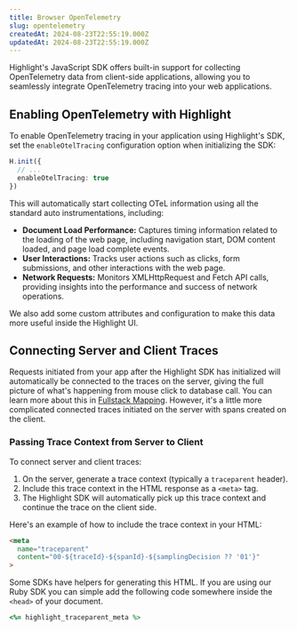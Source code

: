 ```yaml
---
title: Browser OpenTelemetry
slug: opentelemetry
createdAt: 2024-08-23T22:55:19.000Z
updatedAt: 2024-08-23T22:55:19.000Z
---
```


Highlight's JavaScript SDK offers built-in support for collecting OpenTelemetry data from client-side applications, allowing you to seamlessly integrate OpenTelemetry tracing into your web applications.

## Enabling OpenTelemetry with Highlight

To enable OpenTelemetry tracing in your application using Highlight's SDK, set the `enableOtelTracing` configuration option when initializing the SDK:

```ts
H.init({
  // ...
  enableOtelTracing: true
})
```

This will automatically start collecting OTeL information using all the standard auto instrumentations, including:

* **Document Load Performance:** Captures timing information related to the loading of the web page, including navigation start, DOM content loaded, and page load complete events.
* **User Interactions:** Tracks user actions such as clicks, form submissions, and other interactions with the web page.
* **Network Requests:** Monitors XMLHttpRequest and Fetch API calls, providing insights into the performance and success of network operations.

We also add some custom attributes and configuration to make this data more useful inside the Highlight UI.

## Connecting Server and Client Traces

Requests initiated from your app after the Highlight SDK has initialized will automatically be connected to the traces on the server, giving the full picture of what's happening from mouse click to database call. You can learn more about this in [Fullstack Mapping](https://www.highlight.io/docs/getting-started/frontend-backend-mapping). However, it's a little more complicated connected traces initiated on the server with spans created on the client.

### Passing Trace Context from Server to Client

To connect server and client traces:

1. On the server, generate a trace context (typically a `traceparent` header).
2. Include this trace context in the HTML response as a `<meta>` tag.
3. The Highlight SDK will automatically pick up this trace context and continue the trace on the client side.

Here's an example of how to include the trace context in your HTML:

```html
<meta
  name="traceparent"
  content="00-${traceId}-${spanId}-${samplingDecision ?? '01'}"
>
```

Some SDKs have helpers for generating this HTML. If you are using our Ruby SDK you can simple add the following code somewhere inside the `<head>` of your document.

```rb
<%= highlight_traceparent_meta %>
```
